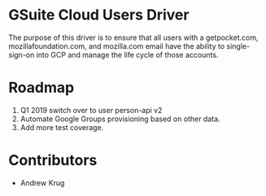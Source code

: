 # GSuite Cloud Users Driver

The purpose of this driver is to ensure that all users with a getpocket.com, mozillafoundation.com, and mozilla.com
email have the ability to single-sign-on into GCP and manage the life cycle of those accounts.  

# Roadmap

1. Q1 2019 switch over to user person-api v2
2. Automate Google Groups provisioning based on other data.
3. Add more test coverage.

# Contributors

* Andrew Krug
